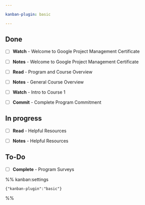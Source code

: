 ```yaml
---

kanban-plugin: basic

---
```


## Done

- [ ] **Watch** - Welcome to Google Project Management Certificate
- [ ] **Notes** - Welcome to Google Project Management Certificate
- [ ] **Read** - Program and Course Overview
- [ ] **Notes** - General Course Overview
- [ ] **Watch** - Intro to Course 1
- [ ] **Commit** - Complete Program Commitment


## In progress

- [ ] **Read** - Helpful Resources
- [ ] **Notes** - Helpful Resources


## To-Do

- [ ] **Complete** - Program Surveys




%% kanban:settings
```
{"kanban-plugin":"basic"}
```
%%